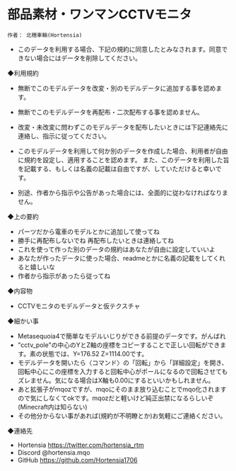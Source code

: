 # 部品素材・ワンマンCCTVモニタ

	作者：	北穂車輛(Hortensia)

* このデータを利用する場合、下記の規約に同意したとみなされます。同意できない場合にはデータを削除してください。  

◆利用規約  
*	無断でこのモデルデータを改変・別のモデルデータに追加する事を認めます。  
*	無断でこのモデルデータを再配布・二次配布する事を認めません。  
*	改変・未改変に問わずこのモデルデータを配布したいときには下記連絡先に連絡し、指示に従ってください。  
*	このモデルデータを利用して何か別のデータを作成した場合、利用者が自由に規約を設定し、適用することを認めます。 また、このデータを利用した旨を記載する、もしくは名義の記載は自由ですが、していただけると幸いです。 
	
*	別途、作者から指示や公告があった場合には、全面的に従わなければなりません。  
  
◆上の要約  
*	パーツだから電車のモデルとかに追加して使ってね
*	勝手に再配布しないでね 再配布したいときは連絡してね  
*	これを使って作った別のデータの規約はあなたが自由に設定していいよ
*	あなたが作ったデータに使った場合、readmeとかに名義の記載をしてくれると嬉しいな  
*	作者から指示があったら従ってね  
  
◆内容物  
*	CCTVモニタのモデルデータと仮テクスチャ  
  
◆細かい事  
*	Metasequoia4で簡単なモデルいじりができる前提のデータです。がんばれ  
*	"cctv_pole"の中心のYとZ軸の座標をコピーすることで正しい回転ができます。素の状態では、Y=176.52 Z=1114.00です。  
*	モデルデータを開いたら〈コマンド〉の「回転」から「詳細設定」を開き、回転中心にこの座標を入力すると回転中心がポールになるので回転させてもズレません。気になる場合はX軸も0.00にするといいかもしれません。  
*	あと拡張子がmqozですが、mqoにそのまま放り込むことでmqo化されますので気にしなくてokです。mqozだと軽いけど純正出禁になるらしいぞ(Minecraft内は知らない)  
*	その他分からない事があれば(規約が不明瞭とか)お気軽にご連絡ください。  
	  
◆連絡先  
*	Hortensia		https://twitter.com/hortensia_rtm  
*	Discord		@hortensia.mqo   
*	GitHub		https://github.com/Hortensia1706
	
